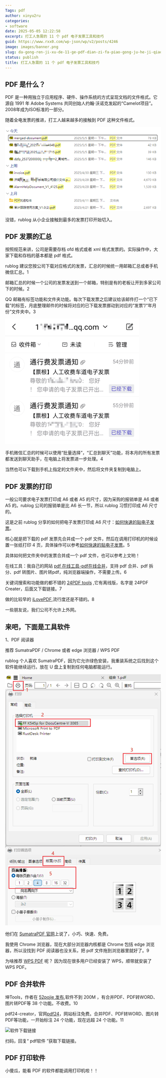 ```yaml
---
Tags: pdf
author: xinyu2ru
categories:
- software
date: 2025-05-05 12:22:58
excerpt: 打工人急需的 11 个 pdf 电子发票工具和技巧
guid: https://www.rxx0.com/wp-json/wp/v2/posts/4246
image: images/banner.png
slug: da-gong-ren-ji-xu-de-11-ge-pdf-dian-zi-fa-piao-gong-ju-he-ji-qiao
status: publish
title: 打工人急需的 11 个 pdf 电子发票工具和技巧
---
```


## PDF  是什么？

PDF 是一种用独立于应用程序、硬件、操作系统的方式呈现文档的文件格式。它源自 1991 年 Adobe Systems 共同创始人约翰·沃诺克发起的“Camelot项目”。2008年成为ISO标准的一部分。

随着全电发票的推进，打工人越来越多的接触到 PDF 这种文件格式。

![越来越多的 pdf 文件](images/rxx0_2025-05-05_14-54-27.png)

没错，rublog 从小企业接触到最多的发票打印开始切入。

## PDF 发票的汇总

按照规范来讲，公司是需要存档 ofd 格式或者 xml 格式发票的。实际操作中，大家下载和存档的基本都是 pdf 格式。

rublog 建议您按公司下载对应格式的发票，汇总的时候统一用邮箱汇总或者手机微信汇总。1

邮箱汇总的时候一个公司的发票发送到一个邮箱，特别是有的老板让开到多家公司下的时候。2

QQ 邮箱有标签功能和文件夹功能。每次下载发票之后建议给该邮件打一个“已下载”的标签，月底整理邮件的时候将对应的已下载发票挪动到对应的“发票”/“年月份”文件夹中。3

![QQ 邮箱标签功能](images/rxx0_2025-05-05_14-50-18.png)

手机微信汇总的时候可以使用“批量选择”，“汇总到聊天”功能，将本月的所有发票都发送到聊天助手，在电脑上将发票进一步处理。4

当然也可以下载到手机上指定的文件夹中，然后将文件夹复制到电脑上。

## PDF 发票的打印

一般公司要求电子发票打印成 A6 或者 A5 的尺寸，因为采购的报销单是 A6 或者 A5 的。rublog 公司的报销单是比 A6 长一节，所以 rublog 习惯打印成 A6 尺寸的。

这是之前 rublog 分享的如何把电子发票打印成 A6 尺寸：[如何快速的贴电子发票](https://www.rxx0.com/software/ru-he-kuai-su-de-tie-dian-zi-fa-piao.html)。

核心就是把下载的 pdf 发票先合并成一个 pdf 文件，然后在调用打印机的时候设置一张纸打印 4 页，具体操作可以参考[如何快速的贴电子发票](https://www.rxx0.com/software/ru-he-kuai-su-de-tie-dian-zi-fa-piao.html)。5

具体如何把文件夹中的发票合并成一个 pdf 文件，也可以参考上文哟！

在线工具：我自己的网站 [pdf 在线工具-pdf在线合并](https://pdf.kefuxx.com/merge-pdf.html)，支持 pdf 合并、pdf 拆分、pdf 转图片、图片转pdf，纯浏览器端操作，不需要上传。6

关键词搜索和功能做的都不错的 [24PDF tools](https://tools.pdf24.org/zh/) ,它有离线版，名字是 24PDF Creater，后面又下载链接。7

做的比较早的 [iLovePDF](https://www.ilovepdf.com/zh-cn),流行度还是不错的。8

一些朋友说，我们公司不允许上外网。

## 来吧，下面是工具软件

1、PDF 阅读器

推荐 SumatraPDF / Chrome 或者 edge 浏览器 / WPS PDF

rublog 个人喜欢 SumatraPDF，因为它允许绿色安装，我重装系统之后找到这个软件能继续运行。放在 U 盘上复制到任何电脑都能运行。

![SumatraPDF调用打印机设置一张A4纸打印4张发票](images/rxx0_2025-05-05_15-20-54.png)

他们在 [SumatraPDF 官网](https://www.sumatrapdfreader.org/free-pdf-reader)上说了，小巧、快速、免费。

我使用 Chrome 浏览器，现在大部分浏览器内核都是 Chrome 包括 edge 浏览器，所以没找到 PDF 阅读器也没关系，把 pdf 文件拖到浏览器里就好了。9

为啥推荐 [WPS PDF](https://www.wps.cn/product/kingsoftpdf) 呢？ 因为现在很多用户已经安装了 WPS，顺带就安装了 WPS PDF。

## PDF 合并软件

坤Tools，作者在 [52pojie 发布](https://www.52pojie.cn/thread-1909757-1-1.html),软件不到 200M ，有合并PDF、PDF转WORD、图片转PDF等 38 个功能。不收费。10

pdf24-creator，官网[pdf24](https://tools.pdf24.org/zh/creator)，网站标注免费。合并PDF、PDF转WORD、图片转PDF等功能，一开始标注 24 个功能，现在远超 24 个功能。11

![软件下载链接](https://www.rxx0.com/wp-content/uploads/2023/02/1676388216-qrcode_for_gh_1f0f0df8e2bf_258.jpg)

扫码，回复“ pdf软件 ”获取下载链接。

## PDF 打印软件

小傻瓜，能看 PDF 的软件都能调用打印机啦！！